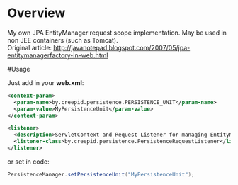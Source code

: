 # Overview

My own JPA EntityManager request scope implementation. May be used in non JEE containers (such as Tomcat).</br>
Original article: http://javanotepad.blogspot.com/2007/05/jpa-entitymanagerfactory-in-web.html

#Usage

Just add in your **web.xml**:

```xml
<context-param>
  <param-name>by.creepid.persistence.PERSISTENCE_UNIT</param-name>
  <param-value>MyPersistenceUnit</param-value>
</context-param>

<listener>
  <description>ServletContext and Request Listener for managing EntityManager with request scope</description>
  <listener-class>by.creepid.persistence.PersistenceRequestListener</listener-class>   
</listener>
```

or set in code:

```java
PersistenceManager.setPersistenceUnit("MyPersistenceUnit");
```
